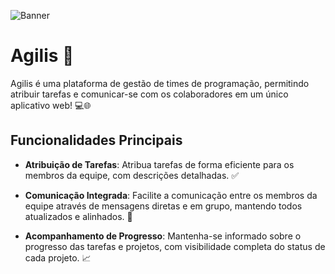 ![Banner](https://github.com/agilis-software/.github/tree/main/images/agilis-banner.png)

# Agilis 🚀

Agilis é uma plataforma de gestão de times de programação, permitindo atribuir tarefas e comunicar-se com os colaboradores em um único aplicativo web! 💻🌐

## Funcionalidades Principais

- **Atribuição de Tarefas**: Atribua tarefas de forma eficiente para os membros da equipe, com descrições detalhadas. ✅
  
- **Comunicação Integrada**: Facilite a comunicação entre os membros da equipe através de mensagens diretas e em grupo, mantendo todos atualizados e alinhados. 💬

- **Acompanhamento de Progresso**: Mantenha-se informado sobre o progresso das tarefas e projetos, com visibilidade completa do status de cada projeto. 📈

